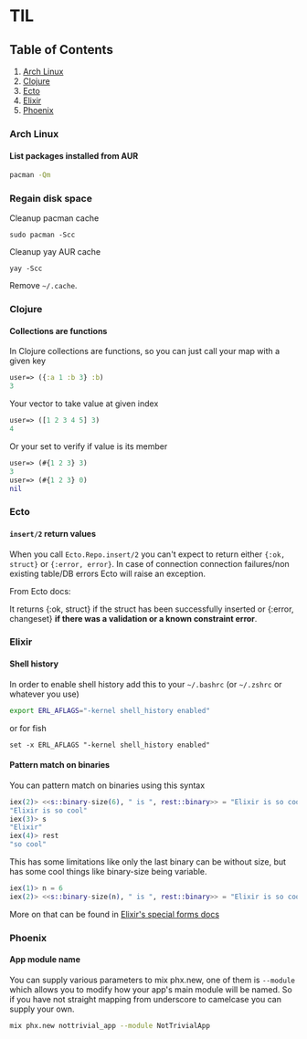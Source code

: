 # TIL

## Table of Contents

1. [Arch Linux](#arch-linux)
2. [Clojure](#clojure)
3. [Ecto](#ecto)
4. [Elixir](#elixir)
5. [Phoenix](#phoenix)

### Arch Linux

#### List packages installed from AUR

```bash
pacman -Qm
```

### Regain disk space

Cleanup pacman cache
```
sudo pacman -Scc
```

Cleanup yay AUR cache

```
yay -Scc
```

Remove `~/.cache`.

### Clojure

#### Collections are functions

In Clojure collections are functions, so you can just call your map with a given key

```clojure
user=> ({:a 1 :b 3} :b)
3
```

Your vector to take value at given index

```clojure
user=> ([1 2 3 4 5] 3)
4
```

Or your set to verify if value is its member

```clojure
user=> (#{1 2 3} 3)
3
user=> (#{1 2 3} 0)
nil
```

### Ecto

#### `insert/2` return values

When you call `Ecto.Repo.insert/2` you can't expect to return either `{:ok, struct}` or `{:error, error}`. In case of connection connection failures/non existing table/DB errors Ecto will raise an exception.

From Ecto docs:

It returns {:ok, struct} if the struct has been successfully inserted or {:error, changeset} **if there was a validation or a known constraint error**.

### Elixir

#### Shell history

In order to enable shell history add this to your `~/.bashrc` (or `~/.zshrc` or whatever you use)

```bash
export ERL_AFLAGS="-kernel shell_history enabled"
```

or for fish
```fish
set -x ERL_AFLAGS "-kernel shell_history enabled"
```

#### Pattern match on binaries

You can pattern match on binaries using this syntax

```elixir
iex(2)> <<s::binary-size(6), " is ", rest::binary>> = "Elixir is so cool"
"Elixir is so cool"
iex(3)> s
"Elixir"
iex(4)> rest
"so cool"
```

This has some limitations like only the last binary can be without size, but has some cool things like binary-size being variable.

```elixir
iex(1)> n = 6
iex(2)> <<s::binary-size(n), " is ", rest::binary>> = "Elixir is so cool"
```

More on that can be found in [Elixir's special forms docs](https://hexdocs.pm/elixir/Kernel.SpecialForms.html#%3C%3C%3E%3E/1)

### Phoenix

#### App module name

You can supply various parameters to mix phx.new, one of them is `--module` which allows you to modify how your app's main module will be named. So if you have not straight mapping from underscore to camelcase you can supply your own.

```bash
mix phx.new nottrivial_app --module NotTrivialApp
```

